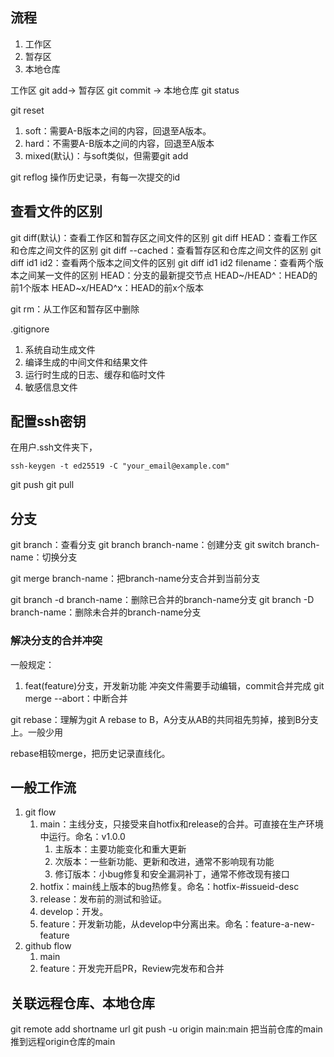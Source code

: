 ## 流程
1. 工作区
2. 暂存区
3. 本地仓库

工作区 git add-> 暂存区 git commit -> 本地仓库 git status 

git reset
1. soft：需要A-B版本之间的内容，回退至A版本。
2. hard：不需要A-B版本之间的内容，回退至A版本
3. mixed(默认)：与soft类似，但需要git add

git reflog
操作历史记录，有每一次提交的id

## 查看文件的区别
git diff(默认)：查看工作区和暂存区之间文件的区别
git diff HEAD：查看工作区和仓库之间文件的区别
git diff --cached：查看暂存区和仓库之间文件的区别
git diff id1 id2：查看两个版本之间文件的区别
git diff id1 id2 filename：查看两个版本之间某一文件的区别
HEAD：分支的最新提交节点
HEAD~/HEAD^：HEAD的前1个版本
HEAD~x/HEAD^x：HEAD的前x个版本

git rm：从工作区和暂存区中删除

.gitignore
1. 系统自动生成文件
2. 编译生成的中间文件和结果文件
3. 运行时生成的日志、缓存和临时文件
4. 敏感信息文件

## 配置ssh密钥
在用户.ssh文件夹下，
```shell
ssh-keygen -t ed25519 -C "your_email@example.com"
```

git push
git pull

## 分支
git branch：查看分支
git branch branch-name：创建分支
git switch branch-name：切换分支

git merge branch-name：把branch-name分支合并到当前分支

git branch -d branch-name：删除已合并的branch-name分支
git branch -D branch-name：删除未合并的branch-name分支

### 解决分支的合并冲突
一般规定：
1. feat(feature)分支，开发新功能
冲突文件需要手动编辑，commit合并完成
git merge --abort：中断合并

git rebase：理解为git A rebase to B，A分支从AB的共同祖先剪掉，接到B分支上。一般少用

rebase相较merge，把历史记录直线化。
## 一般工作流
1. git flow
	1. main：主线分支，只接受来自hotfix和release的合并。可直接在生产环境中运行。命名：v1.0.0
		1. 主版本：主要功能变化和重大更新
		2. 次版本：一些新功能、更新和改进，通常不影响现有功能
		3. 修订版本：小bug修复和安全漏洞补丁，通常不修改现有接口
	2. hotfix：main线上版本的bug热修复。命名：hotfix-#issueid-desc
	3. release：发布前的测试和验证。
	4. develop：开发。
	5. feature：开发新功能，从develop中分离出来。命名：feature-a-new-feature
2. github flow
	1. main
	2. feature：开发完开启PR，Review完发布和合并

## 关联远程仓库、本地仓库
git remote add shortname url
git push -u origin main:main 把当前仓库的main推到远程origin仓库的main